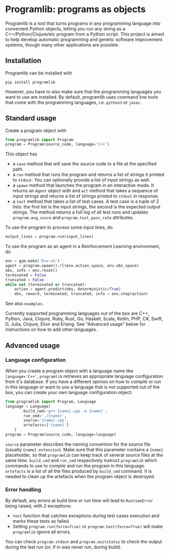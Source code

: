 # Programlib: programs as objects

Programlib is a tool that turns programs in any programming language into convenient Python objects, letting you run any string as a C++/Python/Clojure/etc program from a Python script.
This project is aimed to help develop automatic programming and genetic software improvement systems, though many other applications are possible.

## Installation

Programlib can be installed with

```
pip install programlib
```

However, you have to also make sure that the programming languages you want to use are installed.
By default, programlib uses command line tools that come with the programming languages, i.e. `python3` or `javac`.

## Standard usage

Create a program object with

```python
from programlib import Program
program = Program(source_code, language='C++')
```

This object has
- a `save` method that will save the source code to a file at the specified path.
- a `run` method that runs the program and returns a list of strings it printed to `stdout`. You can optionally provide a list of input strings as well.
- a `spawn` method that launches the program in an interactive mode. It returns an `Agent` object with and `act` method that takes a sequence of input strings and returns a list of strings printed to `stdout` in response.
- a `test` method that takes a list of test cases. A test case is a tuple of 2 lists: the first list is the input strings, the second is the expected output strings. The method returns a full log of all test runs and updates `program.avg_score` and `program.test_pass_rate` attributes.

To use the program to process some input lines, do

```python
output_lines = program.run(input_lines)
```

To use the program as an agent in a Reinforcement Learning environment, do

```python
env = gym.make('Env-vX')
agent = program.spawn().rl(env.action_space, env.obs_space)
obs, info = env.reset()
terminated = False
truncated = False
while not (terminated or truncated):
    action = agent.predict(obs, deterministic=True)
    obs, reward, terminated, truncated, info = env.step(action)
```

See also `examples`.

Currently supported programming languages out of the box are C++, Python, Java, Clojure, Ruby, Rust, Go, Haskell, Scala, Kotlin, PHP, C#, Swift, D, Julia, Clojure, Elixir and Erlang.
See "Advanced usage" below for instructions on how to add other languages.

## Advanced usage

### Language configuration

When you create a program object with a language name like `language='C++'`, `programlib` retrieves an appropriate language configuration from it's database.
If you have a different opinion on how to compile or run in this language or want to use a language that is not supported out of the box, you can create your own language configuration object:

```python
from programlib import Program, Language
language = Language(
        build_cmd='g++ {name}.cpp -o {name}',
        run_cmd='./{name}',
        source='{name}.cpp',
        artefacts=['{name}']
    )
program = Program(source_code, language=language)
```

`source` parameter describes the naming convention for the source file (usually `{name}.extension`). Make sure that this parameter contains a `{name}` placeholder, so that `programlib` can keep track of several source files at the same time.
`build_cmd` and `run_cmd` respectively instruct `programlib` which commands to use to compile and run the program in this language.
`artefacts` is a list of all the files produced by `build_cmd` command.
It is needed to clean up the artefacts when the program object is destroyed.

### Error handling

By default, any errors at build time or run time will lead to `RuntimeError` being raised, with 2 exceptions:
- `test` function that catches exceptions during test cases execution and marks these tests as failed.
- Setting `program.run(force=True)` or `program.test(force=True)` will make `programlib` ignore all errors.

You can check `program.stdout` and `program.exitstatus` to check the output during the last run (or, if in was never run, during build).